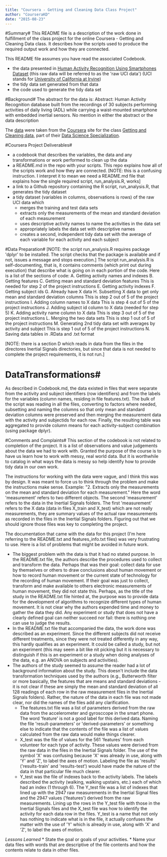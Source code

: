 ```yaml
---
title: "Coursera - Getting and Cleaning Data Class Project"
author: "CourseraKD"
date: "2015-08-23"
---
```


#Summary#
This README file is a description of the work done in fulfillment of the class project for the online Coursera - Getting and Cleaning Data class. It describes how the scripts used to produce the required output work and how they are connected.

This README file assumes you have read the associated Codebook.

* the data presented in [Human Activity Recognition Using Smartphones Dataset](http://archive.ics.uci.edu/ml/datasets/Human+Activity+Recognition+Using+Smartphones) (this raw data will be referred to as the 'raw UCI data') (UCI stands for [University of California at Irvine](http://www.ics.uci.edu/))
* the tidy data set generated from that data
* the code used to generate the tidy data set
    
#Background#
The abstract for the data is: Abstract: Human Activity Recognition database built from the recordings of 30 subjects performing activities of daily living (ADL) while carrying a waist-mounted smartphone with embedded inertial sensors. No mention in either the abstract or the data description 
    
The [data](https://d396qusza40orc.cloudfront.net/getdata%2Fprojectfiles%2FUCI%20HAR%20Dataset.zip ) were taken from the [Coursera](https://www.coursera.org/) site for the class [Getting and Cleaning data](https://www.coursera.org/course/getdata), part of their [Data Science Specialization](https://www.coursera.org/specialization/jhudatascience/1).

#Coursera Project Deliverables#
* a codebook that describes the variables, the data and any transformations or work performed to clean up the data
* a README.md in the repo with your scripts. This repo explains how all of the scripts work and how they are connected. [NOTE: this is a confusing instruction. I interpret it to mean we need a README.md file that explains how the single required script, run_analysis.R, works]
* a link to a Github repository containing the R script, run_analysis.R, that generates the tidy dataset
* a tidy dataset (variables in columns, observations is rows) of the raw UCI data which
    * merges the training and test data sets
    * extracts only the measurements of the mean and standard deviation of each measurement
    * uses descriptive activity names to name the activities in the data set
    * appropriately labels the data set with descriptive names
    * creates a second, independent tidy data set with the average of each variable for each activity and each subject

#Data Preparation#
[NOTE: the script run_analysis.R requires package 'dplyr' to be installed. The script checks that the package is available and if not, issues a message and stops execution.]
The script run_analysis.R is self-documenting, that is, it contains comments (which print out during execution) that describe what is going on in each portion of the code. Here is a list of the sections of code:
A. Getting activity names and indexes
B. Getting features
C. Getting mean and standard deviation features
    This is needed for step 2 of the project instructions
E. Getting activity indexes
F. Getting subject ids
G. Already have X data
H. Subsetting X data to get only mean and standard deviation columns
    This is step 2 out of 5 of the project instructions
I. Adding column names to X data
    This is step 4 out of 5 of the project instructions
J. Adding subject id column to X data (needed for step 5)
K. Adding activity name column to X data
    This is step 3 out of 5 of the project instructions
L. Merging the two data sets
    This is step 1 out of 5 of the project instructions
M. Generating 2nd tidy data set with averages by activity and subject
    This is step 1 out of 5 of the project instructions
N. Saving data tables in .RData and .txt format

[NOTE: there is a section D which reads in data from the files in the directores Inertial Signals directories, but since that data is not needed to complete the project requirements, it is not run.]

# DataTransformations#
As described in Codebook.md, the data existed in files that were separate from the activity and subject identifiers (row identifiers) and from the labels for the variables (column names, residing in file features.txt). The bulk of the script was reading in all the files, converting to factors where needed, subsetting and naming the columns so that only mean and standard deviation columns were preserved and then merging the measurement data with the activity and subjectids for each row. Finally, the resulting table was aggregated to provide column means for each activity-subject combination (using package dplyr). 

#Comments and Complaints#
This section of the codebook is not related to completion of the project. It is a list of observations and value judgements about the data we had to work with.
Granted the purpose of the course is to have us learn how to work with messy, real world data. But it is worthwhile to catalog in what ways the data is messy so help identify how to provide tidy data in our own work.

The instructions for working with the data were vague, and I think this was by design. It was meant to force us to think through the problem and make the instructions make sense. Example: "2. Extracts only the measurements on the mean and standard deviation for each measurement." Here the word 'measurement' refers to two different objects. The second 'measurement' refers to the data in the Inertial Signals folders. The first 'measurement' refers to the X data (data in files X_train and X_test) which are not really measurements, they are summary values of the actual raw measurements as recorded in the files in the Inertial Signals folders. Figuring out that we should ignore those files was key to completing the project.

The documentation that came with the data for this project (I'm here referring to the README.txt and features_info.txt files) was very frustrating to use. Here is a list of problems that might be avoided in future work.

   * The biggest problem with the data is that it had no stated purpose. In the README.txt file, the authors describe the procedures used to collect and transform the data. Perhaps that was their goal: collect data for use by themselves or others to draw conclusions about human movement or how to record human movement or the current state of technology for the recording of human movement. If their goal was just to collect, transform and make available to others electronic measurements of human movement, they did not state this. Perhaps, as the title of the study in the README.txt file hinted at, the purpose was to provide data for the development of algorithms to recognize different types of human movement. It is not clear why the authors expended time and money to gather the data they did. Any experiment or study that does not have a clearly defined goal can neither succeed nor fail: there is nothing one can use to judge the results.
   * In the README.txt file that accompanied the data, the work done was described as an experiment. Since the different subjects did not receive different treatments, since they were not treated differently in any way, this hardly qualifies as an experiment. It could be called a study, but not an experiment (this may seem a bit like nit picking but it is necessary to distinguish if this is an experiment or a study when doing analyses of the data, e.g. an ANOVA on subjects and activities).
   * The authors of the study seemed to assume the reader had a lot of background information about the study. This doesn't include the data transformation techniques used  by the authors (e.g., Butterworth filter or more basically, the features that are means and standard deviations - it is not clear if these are simply the mean and standard deviation of all 128 readings of each row in the raw measurement files in the Inertial Signals folders). Rather, the nature of the data in each file was not made clear, nor did the names of the files add any clarification. 
        * The features.txt file was a list of parameters derived from the raw data from the accelerometer and gyrosccope in the smart phone. The word 'feature' is not a good label for this derived data. Naming the file 'result-parameters' or 'derived-parameters' or something else to indicate that the contents of the file was a list of values calculated from the raw data would make things clearer.  
        * X_test was the file of values for the 561 'features' from each volunteer for each type of activity. These values were derived from the raw data in the files in the Inertial Signals folder. The use of the symbol 'X' was confusing because 'X' was already in use, along with 'Y' and 'Z', to label the axes of motion. Labeling the file as 'results' ('results-train' and 'results-test') would have made the nature of the data in that particular file much clearer. 
        * Y_test was the file of indexes back to the activity labels. The labels described the activity (walking, walking upstairs, etc.) each of which had an index (1 through 6). The Y_test file was a list of indexes that lined up with the 2947 raw measurements in the Inertial Signal files and the 2947 values ('features') derived from the raw measurements. Lining up the rows in the Y_test file with those in the Inertial Signals files and the X_test file was how to identify the activity for each data row in the files. Y_test is a name that not only has nothing to indicate what is in the file, it actually confuses the matter with the use of 'Y' which is already in use, along with 'X' and 'Z', to label the axes of motion.
    
    
*Lessons Learned*
    * State the goal or goals of your activities.
    * Name your data files with words that are descriptive of the file contents and how the contents relate to data in other files. 

